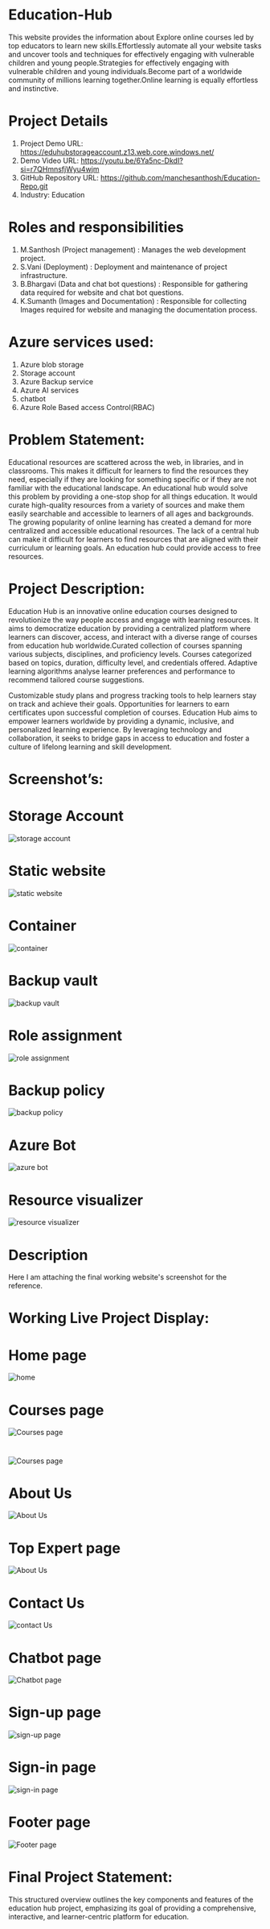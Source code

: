 # Education-Hub

This website provides the information about Explore online courses led by top educators to learn new skills.Effortlessly automate all your website tasks and uncover tools and techniques for effectively engaging with vulnerable children and young people.Strategies for effectively engaging with vulnerable children and young individuals.Become part of a worldwide community of millions learning together.Online learning is equally effortless and instinctive.

# Project Details
1. Project Demo URL: https://eduhubstorageaccount.z13.web.core.windows.net/
2. Demo Video URL: https://youtu.be/6Ya5nc-DkdI?si=r7QHmnsfjWyu4wjm
3. GitHub Repository URL: https://github.com/manchesanthosh/Education-Repo.git
4. Industry: Education
   
# Roles and responsibilities
1. M.Santhosh (Project management) : Manages the web development project.
2. S.Vani (Deployment) : Deployment and maintenance of project infrastructure.
3. B.Bhargavi (Data and chat bot questions) : Responsible for gathering data required for website and chat bot questions.
4. K.Sumanth (Images and Documentation) : Responsible for collecting Images required for website and managing the documentation process.
# Azure services used:
1. Azure blob storage
2. Storage account
3. Azure Backup service
4. Azure AI services
5. chatbot
6. Azure Role Based access Control(RBAC)
# Problem Statement:
Educational resources are scattered across the web, in libraries, and in classrooms. This makes it difficult for learners to find the resources they need, especially if they are looking for something specific or if they are not familiar with the educational landscape. An educational hub would solve this problem by providing a one-stop shop for all things education. It would curate high-quality resources from a variety of sources and make them easily searchable and accessible to learners of all ages and backgrounds.
The growing popularity of online learning has created a demand for more centralized and accessible educational resources. The lack of a central hub can make it difficult for learners to find resources that are aligned with their curriculum or learning goals.  An education hub could provide access to free resources.

# Project Description:
Education Hub is an innovative online education courses designed to revolutionize the way people access and engage with learning resources. It aims to democratize education by providing a centralized platform where learners can discover, access, and interact with a diverse range of courses from education hub worldwide.Curated collection of courses spanning various subjects, disciplines, and proficiency levels. Courses categorized based on topics, duration, difficulty level, and credentials offered. Adaptive learning algorithms analyse learner preferences and performance to recommend tailored course suggestions. 

Customizable study plans and progress tracking tools to help learners stay on track and achieve their goals. Opportunities for learners to earn certificates upon successful completion of courses. Education Hub aims to empower learners worldwide by providing a dynamic, inclusive, and personalized learning experience. By leveraging technology and collaboration, it seeks to bridge gaps in access to education and foster a culture of lifelong learning and skill development.


# Screenshot’s:
# Storage Account
![storage account](https://manchesanthosh.github.io/Education-Repo/storage.png)

# Static website
![static website](https://manchesanthosh.github.io/Education-Repo/staticwebsite.png.png)

# Container
![container](https://manchesanthosh.github.io/Education-Repo/container.png)

# Backup vault
![backup vault](https://manchesanthosh.github.io/Education-Repo/Backupvault.png)

# Role assignment
![role assignment](https://manchesanthosh.github.io/Education-Repo/Role%20Assignment.png)

# Backup policy
![backup policy](https://manchesanthosh.github.io/Education-Repo/Backup%20Policy.png)

# Azure Bot
![azure bot](https://manchesanthosh.github.io/Education-Repo/Azure%20Bot.png)

# Resource visualizer
![resource visualizer](https://manchesanthosh.github.io/Education-Repo/resourcevisualizer.png)

# Description
Here I am attaching the final working website's screenshot for the reference.

# Working Live Project Display:
# Home page
![home](https://manchesanthosh.github.io/Education-Repo/Homepage.png)

# Courses page
![Courses page](https://manchesanthosh.github.io/Education-Repo/course11.png)

#
![Courses page](https://manchesanthosh.github.io/Education-Repo/course22.png)

# About Us
![About Us](https://manchesanthosh.github.io/Education-Repo/Aboutus.png)

# Top Expert page
![About Us](https://manchesanthosh.github.io/Education-Repo/topexperts.png)

# Contact Us
![contact Us](https://manchesanthosh.github.io/Education-Repo/Contactus.png)

# Chatbot page
![Chatbot page](https://manchesanthosh.github.io/Education-Repo/chatbot.png)

# Sign-up page 
![sign-up page](https://manchesanthosh.github.io/Education-Repo/signup1.png)

# Sign-in page 
![sign-in page](https://manchesanthosh.github.io/Education-Repo/signin1.png)

# Footer page
![Footer page](https://manchesanthosh.github.io/Education-Repo/about1.png)


# Final Project Statement:
This structured overview outlines the key components and features of the education hub project, emphasizing its goal of providing a comprehensive, interactive, and learner-centric platform for education.

